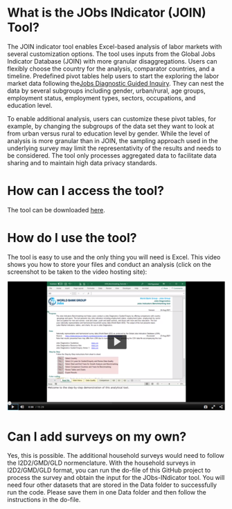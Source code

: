 # What is the JObs INdicator (JOIN) Tool? 

The JOIN indicator tool enables Excel-based analysis of labor markets with several customization options. The tool uses inputs from the Global Jobs Indicator Database (JOIN) with more granular disaggregations. Users can flexibly choose the country for the analysis, comparator countries, and a timeline. Predefined pivot tables help users to start the exploring the labor market data following the[Jobs Diagnostic Guided Inquiry](https://openknowledge.worldbank.org/bitstream/handle/10986/33491/Theoretical-Underpinnings-of-Jobs-Diagnostics.pdf?sequence=1&isAllowed=y). They can nest the data by several subgroups including gender, urban/rural, age groups, employment status, employment types, sectors, occupations, and education level. 

To enable additional analysis, users can customize these pivot tables, for example, by changing the subgroups of the data set they want to look at from urban versus rural to education level by gender. While the level of analysis is more granular than in JOIN, the sampling approach used in the underlying survey may limit the representativity of the results and needs to be considered. The tool only processes aggregated data to facilitate data sharing and to maintain high data privacy standards.

# How can I access the tool? 

The tool can be downloaded [here](https://development-data-hub-s3-public.s3.amazonaws.com/ddhfiles/160361/join_benchmarking_tool.zip). 

# How do I use the tool? 

The tool is easy to use and the only thing you will need is Excel. This video shows you how to store your files and conduct an analysis (click on the screenshot to be taken to the video hosting site): 

[![Watch the video](Images/Preview.PNG)](https://1930181.mediaspace.kaltura.com/media/Join+Benchmarking+Tool+with+CC/1_tazfpke3/29528271)


# Can I add surveys on my own? 
Yes, this is possible. The additional household surveys would need to follow the I2D2/GMD/GLD normenclature. With the household surveys in I2D2/GMD/GLD format, you can run the do-file of this GitHub project to process the survey and obtain the input for the JObs-INdicator tool. You will need four other datasets that are stored in the Data folder to successfully run the code. Please save them in one Data folder and then follow the instructions in the do-file. 
